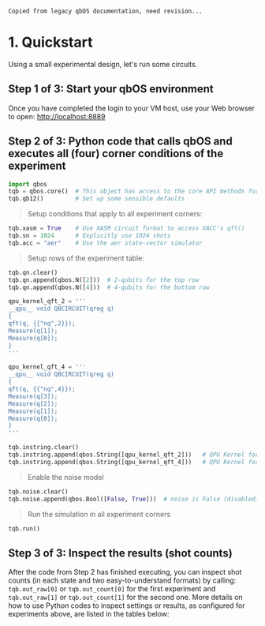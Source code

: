 ```{attention} Placeholder only 

Copied from legacy qbOS documentation, need revision...
```

# 1. Quickstart

Using a small experimental design, let's run some circuits. 



## **Step 1 of 3**: Start your qbOS environment

Once you have completed the login to your VM host, use your Web browser to open: [http://localhost:8889](http://localhost:8889) 


## **Step 2 of 3**: Python code that calls qbOS and executes all (four) corner conditions of the experiment

```python
import qbos
tqb = qbos.core()  # This object has access to the core API methods for circuit simulation
tqb.qb12()         # Set up some sensible defaults
```

> Setup conditions that apply to all experiment corners:
> 

```python
tqb.xasm = True    # Use XASM circuit format to access XACC's qft()    
tqb.sn = 1024      # Explicitly use 1024 shots
tqb.acc = "aer"    # Use the aer state-vector simulator
```

> Setup rows of the experiment table:
> 

```python
tqb.qn.clear()
tqb.qn.append(qbos.N([2]))  # 2-qubits for the top row
tqb.qn.append(qbos.N([4]))  # 4-qubits for the bottom row

qpu_kernel_qft_2 = '''
__qpu__ void QBCIRCUIT(qreg q) 
{
qft(q, {{"nq",2}});
Measure(q[1]);
Measure(q[0]);
}
'''

qpu_kernel_qft_4 = '''
__qpu__ void QBCIRCUIT(qreg q) 
{
qft(q, {{"nq",4}});
Measure(q[3]);
Measure(q[2]);
Measure(q[1]);
Measure(q[0]);
}
'''

tqb.instring.clear()
tqb.instring.append(qbos.String([qpu_kernel_qft_2]))   # QPU Kernel for the top row
tqb.instring.append(qbos.String([qpu_kernel_qft_4]))   # QPU Kernel for the bottom row
```

> Enable the noise model
> 

```python
tqb.noise.clear()
tqb.noise.append(qbos.Bool([False, True]))  # noise is False (disabled) for the left (index 0) column, True (enabled) for the right column (index 1)
```

> Run the simulation in all experiment corners
> 

```python
tqb.run()    
```

## **Step 3 of 3**: Inspect the results (shot counts)

After the code from Step 2 has finished executing, you can inspect shot counts (in each state and two easy-to-understand formats) by calling: `tqb.out_raw[0]` or `tqb.out_count[0]` for the first experiment and `tqb.out_raw[1]` or `tqb.out_count[1]` for the second one. More details on how to use Python codes to inspect settings or results, as configured for experiments above, are listed in the tables below:


